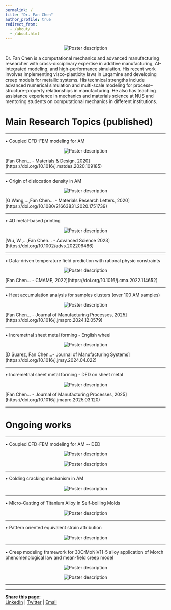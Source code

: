 ```yaml
---
permalink: /
title: "Dr. Fan Chen"
author_profile: true
redirect_from: 
  - /about/
  - /about.html
---
```


<p align="center">
  <img src="/images/Featured_picture.jpg" alt="Poster description" style="max-width: 50%; height: auto;">
</p>

<!-- cd /d/Github/FanChenNUS.github.io
eval "$(ssh-agent -s)"
ssh-add ~/.ssh/id_ed25519
ssh-add -l
 -->

Dr. Fan Chen is a computational mechanics and advanced manufacturing researcher with cross-disciplinary expertise in additive manufacturing, AI-integrated modeling, and high-performance simulation. His recent work involves implementing visco-plasticity laws in Lagamine and developing creep models for metallic systems. His technical strengths include advanced numerical simulation and multi-scale modeling for process–structure–property relationships in manufacturing. He also has teaching assistance experience in mechanics and materials science at NUS and mentoring students on computational mechanics in different institutions.

Main Research Topics (published)
====
--------------------------------------------------------------------------------------------------------

• Coupled CFD-FEM modeling for AM 

<p align="center">
  <img src="/images/CFD-FEM1.gif" alt="Poster description" style="max-width: 100%; height: auto;">
</p>
[Fan Chen... - Materials & Design, 2020](https://doi.org/10.1016/j.matdes.2020.109185)

--------------------------------------------------------------------------------------------------------

• Origin of dislocation density in AM 

<p align="center">
  <img src="/images/CFD-FEM3.gif" alt="Poster description" style="max-width: 100%; height: auto;">
</p>
[G Wang,...,Fan Chen... - Materials Research Letters, 2020](https://doi.org/10.1080/21663831.2020.1751739)

--------------------------------------------------------------------------------------------------------

• 4D metal-based printing 

<p align="center">
  <img src="/images/4Dprinting.gif" alt="Poster description" style="max-width: 100%; height: auto;">
</p>
[Wu, W.,...,Fan Chen... - Advanced Science 2023](https://doi.org/10.1002/advs.202206486)

--------------------------------------------------------------------------------------------------------

• Data-driven temperature field prediction with rational physic constraints 

<p align="center">
  <img src="/images/data-driven.gif" alt="Poster description" style="max-width: 100%; height: auto;">
</p>
[Fan Chen... - CMAME, 2022](https://doi.org/10.1016/j.cma.2022.114652)

--------------------------------------------------------------------------------------------------------

• Heat accumulation analysis for samples clusters (over 100 AM samples) 

<p align="center">
  <img src="/images/equivalent heat flux attribution.gif" alt="Poster description" style="max-width: 100%; height: auto;">
</p>
[Fan Chen... - Journal of Manufacturing Processes, 2025](https://doi.org/10.1016/j.jmapro.2024.12.0579)

--------------------------------------------------------------------------------------------------------

• Incremetnal sheet metal forming - English wheel 

<p align="center">
  <img src="/images/English wheel.gif" alt="Poster description" style="max-width: 100%; height: auto;">
</p>
[D Suarez, Fan Chen...- Journal of Manufacturing Systems](https://doi.org/10.1016/j.jmsy.2024.04.022)

--------------------------------------------------------------------------------------------------------

• Incremetnal sheet metal forming - DED on sheet metal

<p align="center">
  <img src="/images/DED on sheet metal.gif" alt="Poster description" style="max-width: 100%; height: auto;">
</p>
[Fan Chen... - Journal of Manufacturing Processes, 2025](https://doi.org/10.1016/j.jmapro.2025.03.120)

--------------------------------------------------------------------------------------------------------

Ongoing works
======
--------------------------------------------------------------------------------------------------------

• Coupled CFD-FEM modeling for AM -- DED

<p align="center">
  <img src="/images/CFD-FEM2.gif" alt="Poster description" style="max-width: 100%; height: auto;">
</p>

<p align="center">
  <img src="/images/CFD-FEM4.gif" alt="Poster description" style="max-width: 100%; height: auto;">
</p>

--------------------------------------------------------------------------------------------------------

• Colding cracking mechanism in AM

<p align="center">
  <img src="/images/mutli-scale cracking.gif" alt="Poster description" style="max-width: 100%; height: auto;">
</p>

--------------------------------------------------------------------------------------------------------

• Micro-Casting of Titanium Alloy in Self-boiling Molds
                                       
<p align="center">
  <img src="/images/self-boiling molds.gif" alt="Poster description" style="max-width: 100%; height: auto;">
</p>

--------------------------------------------------------------------------------------------------------

• Pattern oriented equivalent strain attribution

<p align="center">
  <img src="/images/equivalent strain attribution.gif" alt="Poster description" style="max-width: 100%; height: auto;">
</p>

--------------------------------------------------------------------------------------------------------

• Creep modeling framework for 30CrMoNiV11-5 alloy application of Morch phenomenological law and mean-field creep model

<p align="center">
  <img src="/images/Slide1.JPG" alt="Poster description" style="max-width: 100%; height: auto;">
</p>

<p align="center">
  <img src="/images/Slide2.JPG" alt="Poster description" style="max-width: 100%; height: auto;">
</p>

--------------------------------------------------------------------------------------------------------


<hr>
<div style="margin-top: 1em;">
  <strong>Share this page:</strong><br>
  <a href="https://www.linkedin.com/sharing/share-offsite/?url={{ site.url }}{{ page.url }}" target="_blank">LinkedIn</a> |
  <a href="https://twitter.com/intent/tweet?url={{ site.url }}{{ page.url }}" target="_blank">Twitter</a> |
  <a href="mailto:?subject=Check%20this%20academic%20site&body={{ site.url }}{{ page.url }}">Email</a>
</div>
